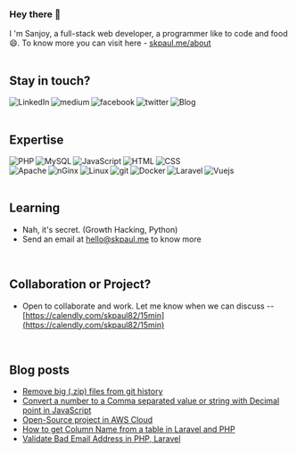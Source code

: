 ### Hey there 👋

I 'm Sanjoy, a full-stack web developer, a programmer like to code and food 😄. To know more you can visit here - [skpaul.me/about](https://skpaul.me/about)
<br>
<br>

## Stay in touch?
[<img align="left" alt="LinkedIn" src="https://img.shields.io/badge/linkedin-%230077B5.svg?&style=for-the-badge&logo=linkedin&logoColor=white" />](https://www.linkedin.com/in/skpaul82)
[<img align="left" alt="medium" src="https://img.shields.io/badge/medium-444.svg?&style=for-the-badge&logo=medium&logoColor=white" />](https://skpaul82.medium.com/)
[<img align="left" alt="facebook" src="https://img.shields.io/badge/facebook-%231877F2.svg?&style=for-the-badge&logo=facebook&logoColor=white" />](https://www.facebook.com/LLTwithSKPaul)
[<img align="left" alt="twitter" src="https://img.shields.io/badge/twitter-1A91DA.svg?&style=for-the-badge&logo=twitter&logoColor=white" />](https://twitter.com/SanjoyKPaul)
[<img align="left" alt="Blog" src="https://img.shields.io/badge/blog-ad1008.svg?&style=for-the-badge&logo=wordpress&logoColor=white" />](https://skpaul.me/blog)

<!-- [<img align="left" alt="stack-overflow" src="https://img.shields.io/badge/stack%20overflow-FE7A16?logo=stack-overflow&logoColor=white&style=for-the-badge" />](https://stackoverflow.com/users/5379437/mohammad-faisal) -->
<br>
<br>

## Expertise
<img align="left" alt="PHP" src="https://img.shields.io/badge/PHP-505B95.svg?&style=for-the-badge&logo=PHP&logoColor=white" /> 
<img align="left" alt="MySQL" src="https://img.shields.io/badge/MySQL-005E86.svg?&style=for-the-badge&logo=MySQL&logoColor=white" /> 
<img align="left" alt="JavaScript" src="https://img.shields.io/badge/JavaScript-F7D138.svg?&style=for-the-badge&logo=JavaScript&logoColor=white" /> 
<img align="left" alt="HTML" src="https://img.shields.io/badge/HTML-E96227.svg?&style=for-the-badge&logo=HTML5&logoColor=white" /> 
<img align="left" alt="CSS" src="https://img.shields.io/badge/CSS-2DA5D7.svg?&style=for-the-badge&logo=CSS3&logoColor=white" /> 
<br>
<img align="left" alt="Apache" src="https://img.shields.io/badge/Apache-C92332.svg?&style=for-the-badge&logo=Apache&logoColor=white" /> 
<img align="left" alt="nGinx" src="https://img.shields.io/badge/nGinx-009137.svg?&style=for-the-badge&logo=nGinx&logoColor=white" /> 
<img align="left" alt="Linux" src="https://img.shields.io/badge/Linux-F5B21D.svg?&style=for-the-badge&logo=Linux&logoColor=white" /> 
<img align="left" alt="git" src="https://img.shields.io/badge/git-E84D31.svg?&style=for-the-badge&logo=git&logoColor=white" /> 
<img align="left" alt="Docker" src="https://img.shields.io/badge/Docker-4E99DF.svg?&style=for-the-badge&logo=Docker&logoColor=white" /> 
<img align="left" alt="Laravel" src="https://img.shields.io/badge/Laravel-E8392C.svg?&style=for-the-badge&logo=Laravel&logoColor=white" /> 
<img align="left" alt="Vuejs" src="https://img.shields.io/badge/Vuejs-00BB7C.svg?&style=for-the-badge&logo=Vue.js&logoColor=white" /> 

<br>
<br>

## Learning
- Nah, it's secret. (Growth Hacking, Python)
- Send an email at hello@skpaul.me to know more
<br>

## Collaboration or Project?
- Open to collaborate and work. Let me know when we can discuss -- [https://calendly.com/skpaul82/15min](https://calendly.com/skpaul82/15min)
<br>

## Blog posts
<!-- BLOG-POST-LIST:START -->
- [Remove big (.zip) files from git history](https://skpaul.me/remove-big-zip-files-from-git-history/?utm_source=rss&utm_medium=rss&utm_campaign=remove-big-zip-files-from-git-history)
- [Convert a number to a Comma separated value or string with Decimal point in JavaScript](https://skpaul.me/convert-a-number-to-a-comma-separated-value-or-string-with-decimal-point-in-javascript/?utm_source=rss&utm_medium=rss&utm_campaign=convert-a-number-to-a-comma-separated-value-or-string-with-decimal-point-in-javascript)
- [Open-Source project in AWS Cloud](https://skpaul.me/open-source-project-in-aws-cloud/?utm_source=rss&utm_medium=rss&utm_campaign=open-source-project-in-aws-cloud)
- [How to get Column Name from a table in Laravel and PHP](https://skpaul.me/how-to-get-column-name-from-a-table-in-laravel-and-php/?utm_source=rss&utm_medium=rss&utm_campaign=how-to-get-column-name-from-a-table-in-laravel-and-php)
- [Validate Bad Email Address in PHP, Laravel](https://skpaul.me/validate-bad-emails-in-php-laravel/?utm_source=rss&utm_medium=rss&utm_campaign=validate-bad-emails-in-php-laravel)
<!-- BLOG-POST-LIST:END -->
<br>

<!--
**skpaul82/skpaul82** is a ✨ _special_ ✨ repository because its `README.md` (this file) appears on your GitHub profile.

Here are some ideas to get you started:

- 🔭 I’m currently working on ...
- 🌱 I’m currently learning ...
- 👯 I’m looking to collaborate on ...
- 🤔 I’m looking for help with ...
- 💬 Ask me about ...
- 📫 How to reach me: ...
- 😄 Pronouns: ...
- ⚡ Fun fact: ...
-->
